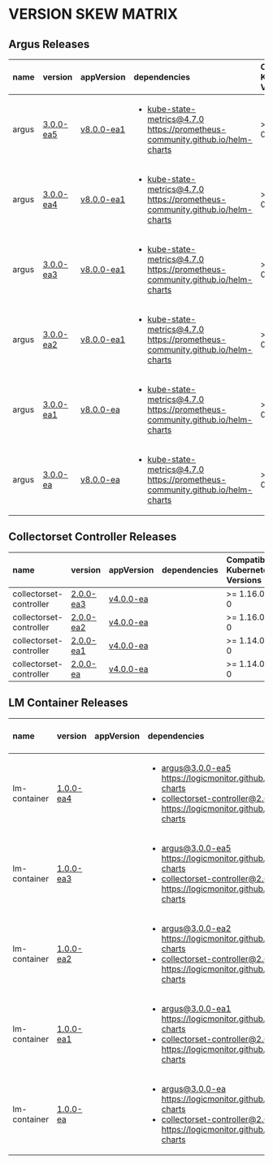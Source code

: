# VERSION SKEW MATRIX
## Argus Releases
| name | version | appVersion | dependencies | Compatible Kubernetes Versions |
| :---- | :---- | :---- | :---- | :---- |
| argus | [3.0.0-ea5](https://github.com/logicmonitor/helm-charts/releases/tag/argus-3.0.0-ea5) | [v8.0.0-ea1](https://hub.docker.com/r/logicmonitor/argus/tags?page=1&name=v8.0.0-ea1) | <ul> <li>kube-state-metrics@4.7.0 https://prometheus-community.github.io/helm-charts</li> </ul> | >= 1.16.0-0 | 
| argus | [3.0.0-ea4](https://github.com/logicmonitor/helm-charts/releases/tag/argus-3.0.0-ea4) | [v8.0.0-ea1](https://hub.docker.com/r/logicmonitor/argus/tags?page=1&name=v8.0.0-ea1) | <ul> <li>kube-state-metrics@4.7.0 https://prometheus-community.github.io/helm-charts</li> </ul> | >= 1.16.0-0 | 
| argus | [3.0.0-ea3](https://github.com/logicmonitor/helm-charts/releases/tag/argus-3.0.0-ea3) | [v8.0.0-ea1](https://hub.docker.com/r/logicmonitor/argus/tags?page=1&name=v8.0.0-ea1) | <ul> <li>kube-state-metrics@4.7.0 https://prometheus-community.github.io/helm-charts</li> </ul> | >= 1.16.0-0 | 
| argus | [3.0.0-ea2](https://github.com/logicmonitor/helm-charts/releases/tag/argus-3.0.0-ea2) | [v8.0.0-ea1](https://hub.docker.com/r/logicmonitor/argus/tags?page=1&name=v8.0.0-ea1) | <ul> <li>kube-state-metrics@4.7.0 https://prometheus-community.github.io/helm-charts</li> </ul> | >= 1.16.0-0 | 
| argus | [3.0.0-ea1](https://github.com/logicmonitor/helm-charts/releases/tag/argus-3.0.0-ea1) | [v8.0.0-ea](https://hub.docker.com/r/logicmonitor/argus/tags?page=1&name=v8.0.0-ea) | <ul> <li>kube-state-metrics@4.7.0 https://prometheus-community.github.io/helm-charts</li> </ul> | >= 1.14.0-0 | 
| argus | [3.0.0-ea](https://github.com/logicmonitor/helm-charts/releases/tag/argus-3.0.0-ea) | [v8.0.0-ea](https://hub.docker.com/r/logicmonitor/argus/tags?page=1&name=v8.0.0-ea) | <ul> <li>kube-state-metrics@4.7.0 https://prometheus-community.github.io/helm-charts</li> </ul> | >= 1.14.0-0 | 

## Collectorset Controller Releases
| name | version | appVersion | dependencies | Compatible Kubernetes Versions |
| :---- | :---- | :---- | :---- | :---- |
| collectorset-controller | [2.0.0-ea3](https://github.com/logicmonitor/helm-charts/releases/tag/collectorset-controller-2.0.0-ea3) | [v4.0.0-ea](https://hub.docker.com/r/logicmonitor/collectorset-controller/tags?page=1&name=v4.0.0-ea) | <ul>  </ul> | >= 1.16.0-0 | 
| collectorset-controller | [2.0.0-ea2](https://github.com/logicmonitor/helm-charts/releases/tag/collectorset-controller-2.0.0-ea2) | [v4.0.0-ea](https://hub.docker.com/r/logicmonitor/collectorset-controller/tags?page=1&name=v4.0.0-ea) | <ul>  </ul> | >= 1.16.0-0 | 
| collectorset-controller | [2.0.0-ea1](https://github.com/logicmonitor/helm-charts/releases/tag/collectorset-controller-2.0.0-ea1) | [v4.0.0-ea](https://hub.docker.com/r/logicmonitor/collectorset-controller/tags?page=1&name=v4.0.0-ea) | <ul>  </ul> | >= 1.14.0-0 | 
| collectorset-controller | [2.0.0-ea](https://github.com/logicmonitor/helm-charts/releases/tag/collectorset-controller-2.0.0-ea) | [v4.0.0-ea](https://hub.docker.com/r/logicmonitor/collectorset-controller/tags?page=1&name=v4.0.0-ea) | <ul>  </ul> | >= 1.14.0-0 | 

## LM Container Releases
| name | version | appVersion | dependencies | Compatible Kubernetes Versions |
| :---- | :---- | :---- | :---- | :---- |
| lm-container | [1.0.0-ea4](https://github.com/logicmonitor/helm-charts/releases/tag/lm-container-1.0.0-ea4) |  | <ul> <li>argus@3.0.0-ea5 https://logicmonitor.github.io/helm-charts</li><li>collectorset-controller@2.0.0-ea3 https://logicmonitor.github.io/helm-charts</li> </ul> |  | 
| lm-container | [1.0.0-ea3](https://github.com/logicmonitor/helm-charts/releases/tag/lm-container-1.0.0-ea3) |  | <ul> <li>argus@3.0.0-ea5 https://logicmonitor.github.io/helm-charts</li><li>collectorset-controller@2.0.0-ea3 https://logicmonitor.github.io/helm-charts</li> </ul> |  | 
| lm-container | [1.0.0-ea2](https://github.com/logicmonitor/helm-charts/releases/tag/lm-container-1.0.0-ea2) |  | <ul> <li>argus@3.0.0-ea2 https://logicmonitor.github.io/helm-charts</li><li>collectorset-controller@2.0.0-ea1 https://logicmonitor.github.io/helm-charts</li> </ul> |  | 
| lm-container | [1.0.0-ea1](https://github.com/logicmonitor/helm-charts/releases/tag/lm-container-1.0.0-ea1) |  | <ul> <li>argus@3.0.0-ea1 https://logicmonitor.github.io/helm-charts</li><li>collectorset-controller@2.0.0-ea https://logicmonitor.github.io/helm-charts</li> </ul> |  | 
| lm-container | [1.0.0-ea](https://github.com/logicmonitor/helm-charts/releases/tag/lm-container-1.0.0-ea) |  | <ul> <li>argus@3.0.0-ea https://logicmonitor.github.io/helm-charts</li><li>collectorset-controller@2.0.0-ea https://logicmonitor.github.io/helm-charts</li> </ul> |  | 
